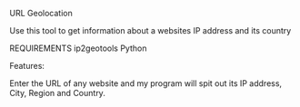 URL Geolocation

Use this tool to get information about a websites IP address and its country

REQUIREMENTS
ip2geotools
Python

Features:

Enter the URL of any website and my program will spit out its IP address, City, Region and Country. 

